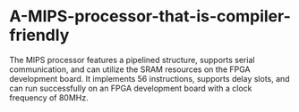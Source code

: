 # A-MIPS-processor-that-is-compiler-friendly
The MIPS processor features a pipelined structure, supports serial communication, and can utilize the SRAM resources on  the FPGA development board. It implements 56 instructions, supports delay slots, and can run successfully on an FPGA  development board with a clock frequency of 80MHz.
